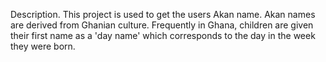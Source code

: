Description.
This project is used to get the users Akan name.
Akan names are derived from Ghanian culture. Frequently in Ghana, children are given their first name as a 'day name' which corresponds to the day in the week they were born.

